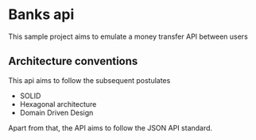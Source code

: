 Banks api
=========

This sample project aims to emulate a money transfer API between users

## Architecture conventions 

This api aims to follow the subsequent postulates
 - SOLID
 - Hexagonal architecture
 - Domain Driven Design
 
 Apart from that, the API aims to follow the JSON API standard.
 